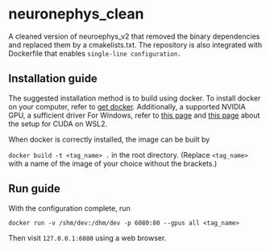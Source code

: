 # neuronephys_clean
A cleaned version of neuroephys_v2 that removed the binary dependencies and replaced them by a cmakelists.txt.
The repository is also integrated with Dockerfile that enables ```single-line configuration.```
## Installation guide
The suggested installation method is to build using docker. To install docker on your computer, refer to [get docker](https://docs.docker.com/get-docker/). 
Additionally, a supported NVIDIA GPU, a sufficient driver
For Windows, refer to [this page](https://docs.nvidia.com/cuda/wsl-user-guide/index.html) and [this page](https://docs.microsoft.com/ja-jp/windows/ai/directml/gpu-cuda-in-wsl) about the setup for CUDA on WSL2. 

When docker is correctly installed, the image can be built by

```docker build -t <tag_name> .```
in the root directory. (Replace ```<tag_name>``` with a name of the image of your choice without the brackets.)
## Run guide
With the configuration complete, run

```docker run -v /shm/dev:/dhm/dev -p 6080:80 --gpus all <tag_name>```

Then visit ```127.0.0.1:6080``` using a web browser.

